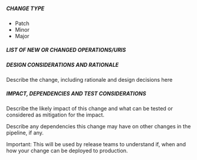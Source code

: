 <!--- Mandatory -->
##### CHANGE TYPE
<!--- Pick one below and delete the rest: -->
 - Patch
 - Minor
 - Major


<!--- Optional - Must complete if Minor or Major change, else delete section -->
##### LIST OF NEW OR CHANGED OPERATIONS/URIS 
<!--- Use the following format: [Verb] [Uri] -->

<!--- Optional - Must complete if Minor or Major change, else delete section-->
##### DESIGN CONSIDERATIONS AND RATIONALE

Describe the change, including rationale and design decisions here


<!--- Mandatory -->
##### IMPACT, DEPENDENCIES AND TEST CONSIDERATIONS

Describe the likely impact of this change and what can be tested or considered as mitigation for the impact.

Describe any dependencies this change may have on other changes in the pipeline, if any.

Important: This will be used by release teams to understand if, when and how your change can be deployed to production.
